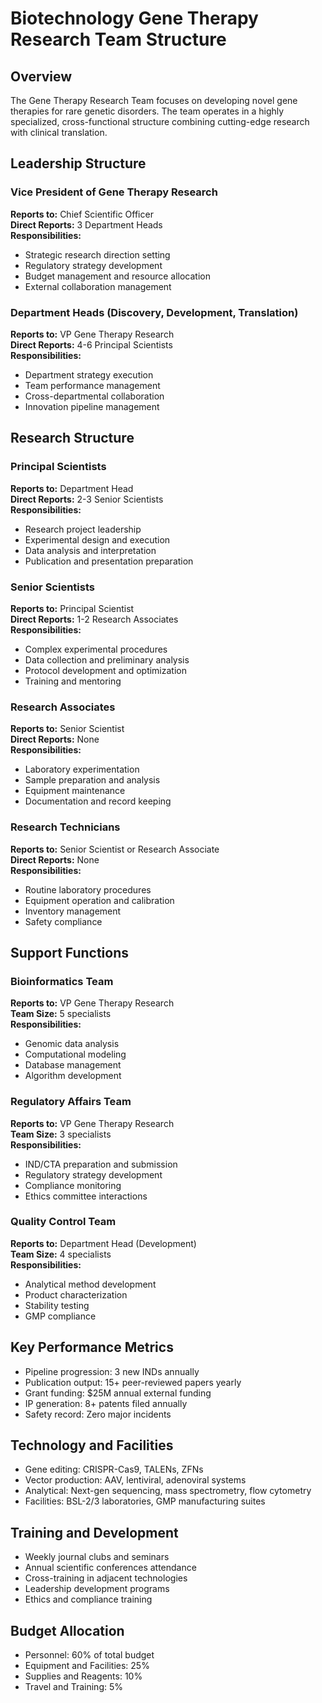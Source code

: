 # Biotechnology Gene Therapy Research Team Structure

## Overview
The Gene Therapy Research Team focuses on developing novel gene therapies for rare genetic disorders. The team operates in a highly specialized, cross-functional structure combining cutting-edge research with clinical translation.

## Leadership Structure

### Vice President of Gene Therapy Research
**Reports to:** Chief Scientific Officer  
**Direct Reports:** 3 Department Heads  
**Responsibilities:**
- Strategic research direction setting
- Regulatory strategy development
- Budget management and resource allocation
- External collaboration management

### Department Heads (Discovery, Development, Translation)
**Reports to:** VP Gene Therapy Research  
**Direct Reports:** 4-6 Principal Scientists  
**Responsibilities:**
- Department strategy execution
- Team performance management
- Cross-departmental collaboration
- Innovation pipeline management

## Research Structure

### Principal Scientists
**Reports to:** Department Head  
**Direct Reports:** 2-3 Senior Scientists  
**Responsibilities:**
- Research project leadership
- Experimental design and execution
- Data analysis and interpretation
- Publication and presentation preparation

### Senior Scientists
**Reports to:** Principal Scientist  
**Direct Reports:** 1-2 Research Associates  
**Responsibilities:**
- Complex experimental procedures
- Data collection and preliminary analysis
- Protocol development and optimization
- Training and mentoring

### Research Associates
**Reports to:** Senior Scientist  
**Direct Reports:** None  
**Responsibilities:**
- Laboratory experimentation
- Sample preparation and analysis
- Equipment maintenance
- Documentation and record keeping

### Research Technicians
**Reports to:** Senior Scientist or Research Associate  
**Direct Reports:** None  
**Responsibilities:**
- Routine laboratory procedures
- Equipment operation and calibration
- Inventory management
- Safety compliance

## Support Functions

### Bioinformatics Team
**Reports to:** VP Gene Therapy Research  
**Team Size:** 5 specialists  
**Responsibilities:**
- Genomic data analysis
- Computational modeling
- Database management
- Algorithm development

### Regulatory Affairs Team
**Reports to:** VP Gene Therapy Research  
**Team Size:** 3 specialists  
**Responsibilities:**
- IND/CTA preparation and submission
- Regulatory strategy development
- Compliance monitoring
- Ethics committee interactions

### Quality Control Team
**Reports to:** Department Head (Development)  
**Team Size:** 4 specialists  
**Responsibilities:**
- Analytical method development
- Product characterization
- Stability testing
- GMP compliance

## Key Performance Metrics
- Pipeline progression: 3 new INDs annually
- Publication output: 15+ peer-reviewed papers yearly
- Grant funding: $25M annual external funding
- IP generation: 8+ patents filed annually
- Safety record: Zero major incidents

## Technology and Facilities
- Gene editing: CRISPR-Cas9, TALENs, ZFNs
- Vector production: AAV, lentiviral, adenoviral systems
- Analytical: Next-gen sequencing, mass spectrometry, flow cytometry
- Facilities: BSL-2/3 laboratories, GMP manufacturing suites

## Training and Development
- Weekly journal clubs and seminars
- Annual scientific conferences attendance
- Cross-training in adjacent technologies
- Leadership development programs
- Ethics and compliance training

## Budget Allocation
- Personnel: 60% of total budget
- Equipment and Facilities: 25%
- Supplies and Reagents: 10%
- Travel and Training: 5%